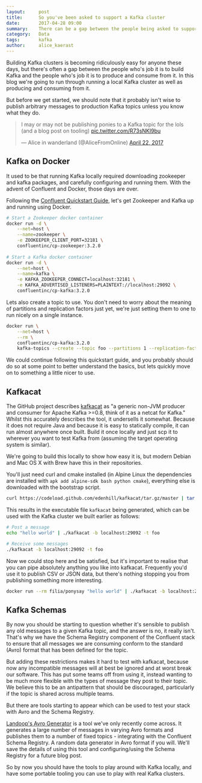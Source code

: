 ```yaml
---
layout:     post
title:      So you've been asked to support a Kafka cluster
date:       2017-04-28 09:00
summary:    There can be a gap between the people being asked to support a Kafka cluster and the people who's job it is to produce and consume from it.  In this blog post we aim to quickly get you up and running with a local instance as well as some portable tooling to test it.
category:   Data
tags:       kafka
author:     alice_kaerast
---
```


Building Kafka clusters is becoming ridiculously easy for anyone these days, but there's often a gap between the people who's job it is to build Kafka and the people who's job it is to produce and consume from it.  In this blog we're going to run through running a local Kafka cluster as well as producing and consuming from it.

But before we get started, we should note that it probably isn't wise to publish arbitrary messages to production Kafka topics unless you know what they do.

<blockquote class="twitter-tweet" data-lang="en"><p lang="en" dir="ltr">I may or may not be publishing ponies to a Kafka topic for the lols (and a blog post on tooling) <a href="https://t.co/R73sNKI9bu">pic.twitter.com/R73sNKI9bu</a></p>&mdash; Alice in wanderland (@AliceFromOnline) <a href="https://twitter.com/AliceFromOnline/status/855819871531270146">April 22, 2017</a></blockquote>
<script async src="//platform.twitter.com/widgets.js" charset="utf-8"></script>

## Kafka on Docker

It used to be that running Kafka locally required downloading zookeeper and kafka packages, and carefully configuring and running them.  With the advent of Confluent and Docker, those days are over.

Following the [Confluent Quickstart Guide](http://docs.confluent.io/current/cp-docker-images/docs/quickstart.html), let's get Zookeeper and Kafka up and running using Docker.

```bash
# Start a Zookeeper docker container
docker run -d \
    --net=host \
    --name=zookeeper \
    -e ZOOKEEPER_CLIENT_PORT=32181 \
    confluentinc/cp-zookeeper:3.2.0
    
# Start a Kafka docker container    
docker run -d \
    --net=host \
    --name=kafka \
    -e KAFKA_ZOOKEEPER_CONNECT=localhost:32181 \
    -e KAFKA_ADVERTISED_LISTENERS=PLAINTEXT://localhost:29092 \
    confluentinc/cp-kafka:3.2.0
```

Lets also create a topic to use.  You don't need to worry about the meaning of partitions and replication factors just yet, we're just setting them to one to run nicely on a single instance.

```bash
docker run \
    --net=host \
    --rm \
    confluentinc/cp-kafka:3.2.0
    kafka-topics --create --topic foo --partitions 1 --replication-factor 1 --if-not-exists --zookeeper localhost:32181
```

We could continue following this quickstart guide, and you probably should do so at some point to better understand the basics, but lets quickly move on to something a little nicer to use.

## Kafkacat

The GitHub project describes [kafkacat](https://github.com/edenhill/kafkacat) as "a generic non-JVM producer and consumer for Apache Kafka >=0.8, think of it as a netcat for Kafka."  Whilst this accurately describes the tool, it undersells it somewhat.  Because it does not require Java and because it is easy to statically compile, it can run almost anywhere once built.  Build it once locally and just scp it to wherever you want to test Kafka from (assuming the target operating system is similar).

We're going to build this locally to show how easy it is, but modern Debian and Mac OS X with Brew have this in their repositories.

You'll just need curl and cmake installed (in Alpine Linux the dependencies are installed with `apk add alpine-sdk bash python cmake`), everything else is downloaded with the bootstrap script.

```bash
curl https://codeload.github.com/edenhill/kafkacat/tar.gz/master | tar xzf - && cd kafkacat-* && bash ./bootstrap.sh
```

This results in the executable file `kafkacat` being generated, which can be used with the Kafka cluster we built earlier as follows:

```bash
# Post a message
echo "hello world" | ./kafkacat -b localhost:29092 -t foo

# Receive some messages
./kafkacat -b localhost:29092 -t foo
```

Now we could stop here and be satisfied, but it's important to realise that you can pipe absolutely anything you like into kafkacat.  Frequently you'd use it to publish CSV or JSON data, but there's nothing stopping you from publishing something more interesting.

```bash
docker run --rm filia/ponysay "hello world" | ./kafkacat -b localhost:29092 -t foo
```

## Kafka Schemas

By now you should be starting to question whether it's sensible to publish any old messages to a given Kafka topic, and the answer is no, it really isn't.  That's why we have the Schema Registry component of the Confluent stack to ensure that all messages we are consuming conform to the standard (Avro) format that has been defined for the topic.

But adding these restrictions makes it hard to test with kafkacat, because now any incompatible messages will at best be ignored and at worst break our software.  This has put some teams off from using it, instead wanting to be much more flexible with the types of message they post to their topic.  We believe this to be an antipattern that should be discouraged, particularly if the topic is shared across multiple teams.

But there are tools starting to appear which can be used to test your stack with Avro and the Schema Registry.

[Landoop's Avro Generator](https://github.com/Landoop/landoop-avro-generator) is a tool we've only recently come across.  It generates a large number of messages in varying Avro formats and publishes them to a number of fixed topics - integrating with the Confluent Schema Registry.  A random data generator in Avro format if you will.  We'll save the details of using this tool and configuring/using the Schema Registry for a future blog post.

So by now you should have the tools to play around with Kafka locally, and have some portable tooling you can use to play with real Kafka clusters.